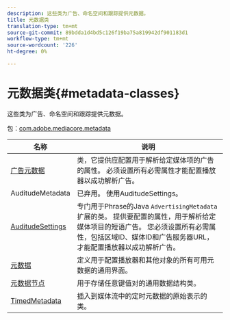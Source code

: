 ```yaml
---
description: 这些类为广告、命名空间和跟踪提供元数据。
title: 元数据类
translation-type: tm+mt
source-git-commit: 89bdda1d4bd5c126f19ba75a819942df901183d1
workflow-type: tm+mt
source-wordcount: '226'
ht-degree: 0%

---
```



# 元数据类{#metadata-classes}

这些类为广告、命名空间和跟踪提供元数据。

包：[com.adobe.mediacore.metadata](https://help.adobe.com/en_US/primetime/api/psdk/javadoc_1.4/com/adobe/mediacore/metadata/package-summary.html)

| 名称 | 说明 |
|---|---|
| [广告元数据](https://help.adobe.com/en_US/primetime/api/psdk/javadoc_1.4/com/adobe/mediacore/metadata/AdvertisingMetadata.html) | 类，它提供应配置用于解析给定媒体项的广告的属性。 必须设置所有必需属性才能配置播放器以成功解析广告。 |
| AuditudeMetadata | 已弃用。 使用AuditudeSettings。 |
| [AuditudeSettings](https://help.adobe.com/en_US/primetime/api/psdk/javadoc_1.4/com/adobe/mediacore/metadata/AuditudeSettings.html) | 专门用于Phrase的Java `AdvertisingMetadata`扩展的类。 提供要配置的属性，用于解析给定媒体项目的短语广告。 您必须设置所有必需属性，包括区域ID、媒体ID和广告服务器URL，才能配置播放器以成功解析广告。 |
| [元数据](https://help.adobe.com/en_US/primetime/api/psdk/javadoc_1.4/com/adobe/mediacore/metadata/Metadata.html) | 定义用于配置播放器和其他对象的所有可用元数据的通用界面。 |
| [元数据节点](https://help.adobe.com/en_US/primetime/api/psdk/javadoc_1.4/com/adobe/mediacore/metadata/MetadataNode.html) | 用于存储任意键值对的通用数据结构类。 |
| [TimedMetadata](https://help.adobe.com/en_US/primetime/api/psdk/javadoc_1.4/com/adobe/mediacore/metadata/TimedMetadata.html) | 插入到媒体流中的定时元数据的原始表示的类。 |